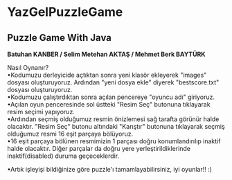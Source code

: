 # YazGelPuzzleGame
<h2> Puzzle Game With Java </h2>
<strong>Batuhan KANBER / Selim Metehan AKTAŞ / Mehmet Berk BAYTÜRK </strong>

Nasıl Oynanır? 
<br>
•Kodumuzu derleyicide açtıktan sonra yeni klasör ekleyerek "images" dosyası oluşturuyoruz. Ardından "yeni dosya ekle" diyerek "bestscore.txt" dosyası oluşturuyoruz.
<br>
•Kodumuzu çalıştırdıktan sonra açılan pencereye "oyuncu adı" giriyoruz.
<br> 
•Açılan oyun penceresinde sol üstteki "Resim Seç" butonuna tıklayarak resim seçimi yapıyoruz.
<br>
•Ardından seçmiş olduğumuz resmin önizlemesi sağ tarafta görünür halde olacaktır. "Resim Seç" butonu altındaki "Karıştır" butonuna tıklayarak seçmiş olduğumuz resmi 16 eşit parçaya bölüyoruz.
<br>
•16 eşit parçaya bölünen resmimizin 1 parçası doğru konumlandırılıp inaktif halde olacaktır. Diğer parçalar da doğru yere yerleştirildiklerinde inaktif(disabled) duruma geçeceklerdir.
<br>

•Artık işleyişi bildiğinize göre puzzle'ı tamamlayabilirsiniz, iyi oyunlar!! :)
